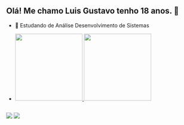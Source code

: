 ## Olá! Me chamo Luis Gustavo tenho 18 anos. 👋

- 🔭 Estudando de Análise Desenvolvimento de Sistemas


- <div>
  <a href="https://github.com/LuisGustavo187">
  <img height="180em" src="https://github-readme-stats.vercel.app/api?username=luisgustavo187&show_icons=true&theme=tokyonight&include_all_commits=true&count_private=true"/>
  <img height="180em" src="https://github-readme-stats.vercel.app/api/top-langs/?username=luisgustavo187&layout=compact&langs_count=7&theme=tokyonight"/>
</div>
  
  ##
  <div>



  <a href = "mailto:luis-gustavo187@hotmail.com"><img src="https://img.shields.io/badge/Microsoft_Outlook-0078D4?style=for-the-badge&logo=microsoft-outlook&logoColor=white" target="_blank"></a>
  <a href="https://www.linkedin.com/in/luisgustavosilvasantos/" target="_blank"><img src="https://img.shields.io/badge/-LinkedIn-%230077B5?style=for-the-badge&logo=linkedin&logoColor=white" target="_blank"></a> 
  </div>
 
